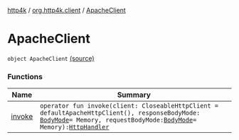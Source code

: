 [http4k](../../index.md) / [org.http4k.client](../index.md) / [ApacheClient](./index.md)

# ApacheClient

`object ApacheClient` [(source)](https://github.com/http4k/http4k/blob/master/http4k-client-apache/src/main/kotlin/org/http4k/client/ApacheClient.kt#L41)

### Functions

| Name | Summary |
|---|---|
| [invoke](invoke.md) | `operator fun invoke(client: CloseableHttpClient = defaultApacheHttpClient(), responseBodyMode: `[`BodyMode`](../../org.http4k.core/-body-mode/index.md)` = Memory, requestBodyMode: `[`BodyMode`](../../org.http4k.core/-body-mode/index.md)` = Memory): `[`HttpHandler`](../../org.http4k.core/-http-handler.md) |

